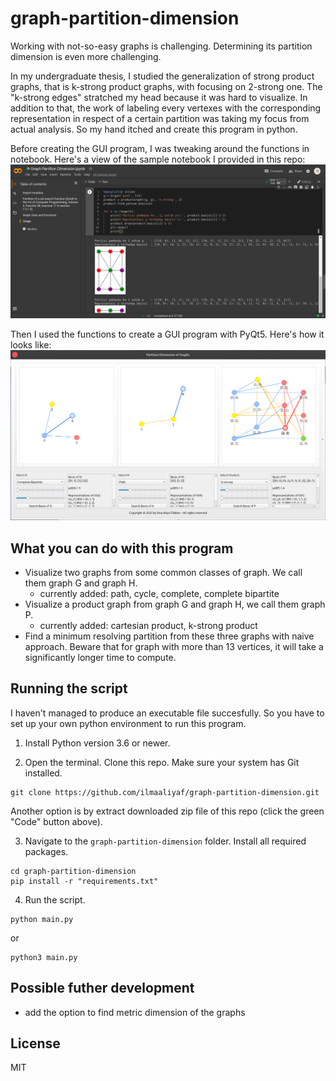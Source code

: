# graph-partition-dimension

Working with not-so-easy graphs is challenging. Determining its partition dimension is even more challenging.

In my undergraduate thesis, I studied the generalization of strong product graphs, that is k-strong product graphs, with focusing on 2-strong one. The "k-strong edges" stratched my head because it was hard to visualize. In addition to that, the work of labeling every vertexes with the corresponding representation in respect of a certain partition was taking my focus from actual analysis. So my hand itched and create this program in python.

Before creating the GUI program, I was tweaking around the functions in notebook. Here's a view of the sample notebook I provided in this repo:
![notebook](/screenshots/program_1_notebook.png)

Then I used the functions to create a GUI program with PyQt5. Here's how it looks like:
![gui](/screenshots/program_2_gui.png)

## What you can do with this program
- Visualize two graphs from some common classes of graph. We call them graph G and graph H.
  - currently added: path, cycle, complete, complete bipartite
- Visualize a product graph from graph G and graph H, we call them graph P.
  - currently added: cartesian product, k-strong product
- Find a minimum resolving partition from these three graphs with naive approach. Beware that for graph with more than 13 vertices, it will take a significantly longer time to compute.

## Running the script
I haven't managed to produce an executable file succesfully. So you have to set up your own python environment to run this program.

1. Install Python version 3.6 or newer.

2. Open the terminal. Clone this repo. Make sure your system has Git installed.
```
git clone https://github.com/ilmaaliyaf/graph-partition-dimension.git
```
Another option is by extract downloaded zip file of this repo (click the green "Code" button above).

3. Navigate to the `graph-partition-dimension` folder. Install all required packages.
```
cd graph-partition-dimension
pip install -r "requirements.txt"
```

4. Run the script.
```
python main.py
```
or
```
python3 main.py
```

## Possible futher development
- add the option to find metric dimension of the graphs

## License
MIT
